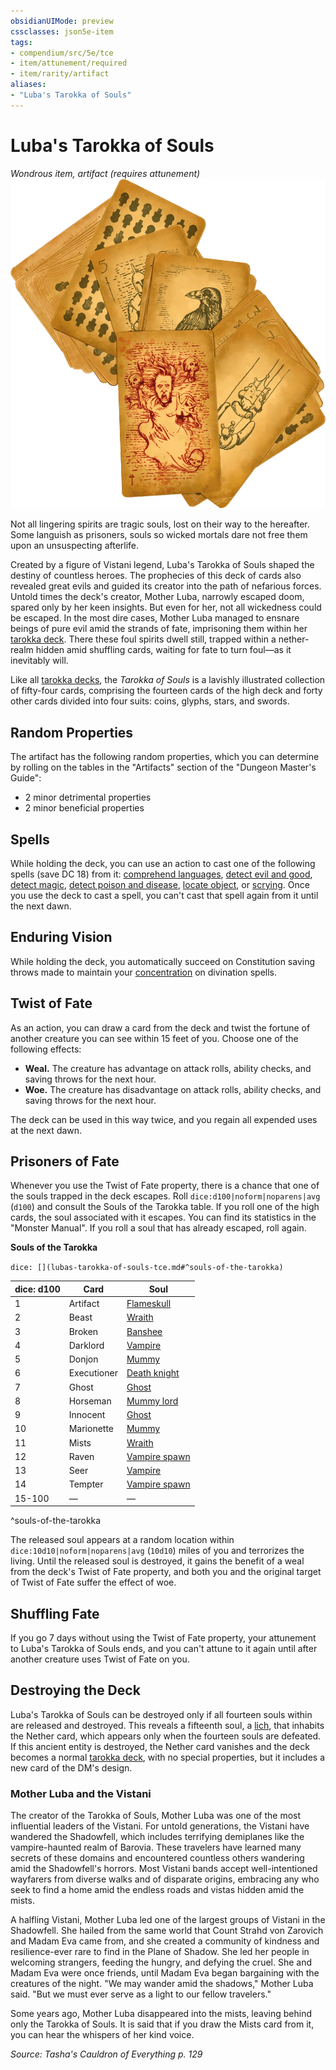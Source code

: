 ```yaml
---
obsidianUIMode: preview
cssclasses: json5e-item
tags:
- compendium/src/5e/tce
- item/attunement/required
- item/rarity/artifact
aliases: 
- "Luba's Tarokka of Souls"
---
```

# Luba's Tarokka of Souls
*Wondrous item, artifact (requires attunement)*  
![](/3-Mechanics/CLI/items/img/lubas-tarokka-of-souls.webp#right)


Not all lingering spirits are tragic souls, lost on their way to the hereafter. Some languish as prisoners, souls so wicked mortals dare not free them upon an unsuspecting afterlife.

Created by a figure of Vistani legend, Luba's Tarokka of Souls shaped the destiny of countless heroes. The prophecies of this deck of cards also revealed great evils and guided its creator into the path of nefarious forces. Untold times the deck's creator, Mother Luba, narrowly escaped doom, spared only by her keen insights. But even for her, not all wickedness could be escaped. In the most dire cases, Mother Luba managed to ensnare beings of pure evil amid the strands of fate, imprisoning them within her [tarokka deck](/3-Mechanics/CLI/decks/tarokka-deck-cos.md). There these foul spirits dwell still, trapped within a nether-realm hidden amid shuffling cards, waiting for fate to turn foul—as it inevitably will.

Like all [tarokka decks](/3-Mechanics/CLI/decks/tarokka-deck-cos.md), the *Tarokka of Souls* is a lavishly illustrated collection of fifty-four cards, comprising the fourteen cards of the high deck and forty other cards divided into four suits: coins, glyphs, stars, and swords.

## Random Properties

The artifact has the following random properties, which you can determine by rolling on the tables in the "Artifacts" section of the "Dungeon Master's Guide":

- 2 minor detrimental properties  
- 2 minor beneficial properties  

## Spells

While holding the deck, you can use an action to cast one of the following spells (save DC 18) from it: [comprehend languages](/3-Mechanics/CLI/spells/comprehend-languages-xphb.md), [detect evil and good](/3-Mechanics/CLI/spells/detect-evil-and-good-xphb.md), [detect magic](/3-Mechanics/CLI/spells/detect-magic-xphb.md), [detect poison and disease](/3-Mechanics/CLI/spells/detect-poison-and-disease-xphb.md), [locate object](/3-Mechanics/CLI/spells/locate-object-xphb.md), or [scrying](/3-Mechanics/CLI/spells/scrying-xphb.md). Once you use the deck to cast a spell, you can't cast that spell again from it until the next dawn.

## Enduring Vision

While holding the deck, you automatically succeed on Constitution saving throws made to maintain your [concentration](conditions.md#Concentration) on divination spells.

## Twist of Fate

As an action, you can draw a card from the deck and twist the fortune of another creature you can see within 15 feet of you. Choose one of the following effects:

- **Weal.** The creature has advantage on attack rolls, ability checks, and saving throws for the next hour.  
- **Woe.** The creature has disadvantage on attack rolls, ability checks, and saving throws for the next hour.  

The deck can be used in this way twice, and you regain all expended uses at the next dawn.

## Prisoners of Fate

Whenever you use the Twist of Fate property, there is a chance that one of the souls trapped in the deck escapes. Roll `dice:d100|noform|noparens|avg` (`d100`) and consult the Souls of the Tarokka table. If you roll one of the high cards, the soul associated with it escapes. You can find its statistics in the "Monster Manual". If you roll a soul that has already escaped, roll again.

**Souls of the Tarokka**

`dice: [](lubas-tarokka-of-souls-tce.md#^souls-of-the-tarokka)`

| dice: d100 | Card | Soul |
|------------|------|------|
| 1 | Artifact | [Flameskull](/3-Mechanics/CLI/bestiary/undead/flameskull-xmm.md) |
| 2 | Beast | [Wraith](/3-Mechanics/CLI/bestiary/undead/wraith-xmm.md) |
| 3 | Broken | [Banshee](/3-Mechanics/CLI/bestiary/undead/banshee-xmm.md) |
| 4 | Darklord | [Vampire](/3-Mechanics/CLI/bestiary/undead/vampire-xmm.md) |
| 5 | Donjon | [Mummy](/3-Mechanics/CLI/bestiary/undead/mummy-xmm.md) |
| 6 | Executioner | [Death knight](/3-Mechanics/CLI/bestiary/undead/death-knight-xmm.md) |
| 7 | Ghost | [Ghost](/3-Mechanics/CLI/bestiary/undead/ghost-xmm.md) |
| 8 | Horseman | [Mummy lord](/3-Mechanics/CLI/bestiary/undead/mummy-lord-xmm.md) |
| 9 | Innocent | [Ghost](/3-Mechanics/CLI/bestiary/undead/ghost-xmm.md) |
| 10 | Marionette | [Mummy](/3-Mechanics/CLI/bestiary/undead/mummy-xmm.md) |
| 11 | Mists | [Wraith](/3-Mechanics/CLI/bestiary/undead/wraith-xmm.md) |
| 12 | Raven | [Vampire spawn](/3-Mechanics/CLI/bestiary/undead/vampire-spawn-xmm.md) |
| 13 | Seer | [Vampire](/3-Mechanics/CLI/bestiary/undead/vampire-xmm.md) |
| 14 | Tempter | [Vampire spawn](/3-Mechanics/CLI/bestiary/undead/vampire-spawn-xmm.md) |
| 15-100 | — | — |
^souls-of-the-tarokka

The released soul appears at a random location within `dice:10d10|noform|noparens|avg` (`10d10`) miles of you and terrorizes the living. Until the released soul is destroyed, it gains the benefit of a weal from the deck's Twist of Fate property, and both you and the original target of Twist of Fate suffer the effect of woe.

## Shuffling Fate

If you go 7 days without using the Twist of Fate property, your attunement to Luba's Tarokka of Souls ends, and you can't attune to it again until after another creature uses Twist of Fate on you.

## Destroying the Deck

Luba's Tarokka of Souls can be destroyed only if all fourteen souls within are released and destroyed. This reveals a fifteenth soul, a [lich](/3-Mechanics/CLI/bestiary/undead/lich-xmm.md), that inhabits the Nether card, which appears only when the fourteen souls are defeated. If this ancient entity is destroyed, the Nether card vanishes and the deck becomes a normal [tarokka deck](/3-Mechanics/CLI/decks/tarokka-deck-cos.md), with no special properties, but it includes a new card of the DM's design.

### Mother Luba and the Vistani

The creator of the Tarokka of Souls, Mother Luba was one of the most influential leaders of the Vistani. For untold generations, the Vistani have wandered the Shadowfell, which includes terrifying demiplanes like the vampire-haunted realm of Barovia. These travelers have learned many secrets of these domains and encountered countless others wandering amid the Shadowfell's horrors. Most Vistani bands accept well-intentioned wayfarers from diverse walks and of disparate origins, embracing any who seek to find a home amid the endless roads and vistas hidden amid the mists.

A halfling Vistani, Mother Luba led one of the largest groups of Vistani in the Shadowfell. She hailed from the same world that Count Strahd von Zarovich and Madam Eva came from, and she created a community of kindness and resilience-ever rare to find in the Plane of Shadow. She led her people in welcoming strangers, feeding the hungry, and defying the cruel. She and Madam Eva were once friends, until Madam Eva began bargaining with the creatures of the night. "We may wander amid the shadows," Mother Luba said. "But we must ever serve as a light to our fellow travelers."

Some years ago, Mother Luba disappeared into the mists, leaving behind only the Tarokka of Souls. It is said that if you draw the Mists card from it, you can hear the whispers of her kind voice.

*Source: Tasha's Cauldron of Everything p. 129*
